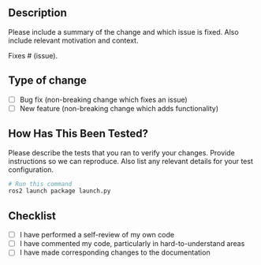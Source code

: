 ## Description

Please include a summary of the change and which issue is fixed. Also include relevant motivation and context.

Fixes # (issue).

## Type of change

- [ ] Bug fix (non-breaking change which fixes an issue)
- [ ] New feature (non-breaking change which adds functionality)

## How Has This Been Tested?

Please describe the tests that you ran to verify your changes.
Provide instructions so we can reproduce. Also list any relevant details for your test configuration.

```bash
# Run this command
ros2 launch package launch.py
```

## Checklist

- [ ] I have performed a self-review of my own code
- [ ] I have commented my code, particularly in hard-to-understand areas
- [ ] I have made corresponding changes to the documentation
